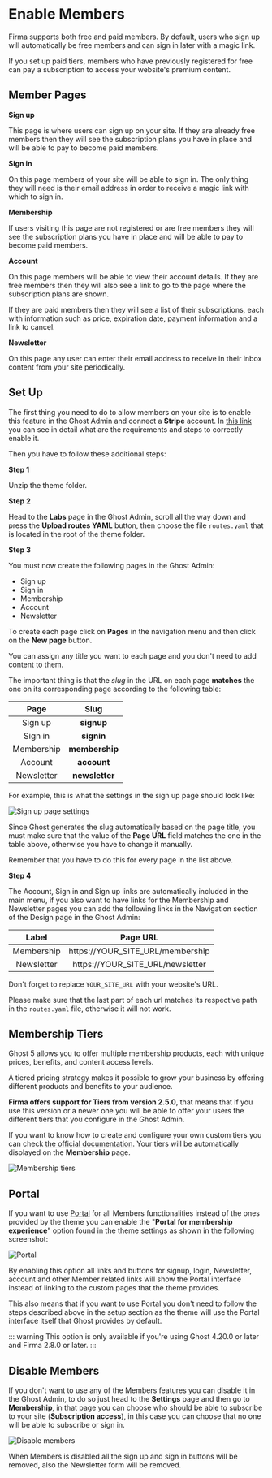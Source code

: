 # Enable Members

Firma supports both free and paid members. By default, users who sign up will automatically be free members and can sign in later with a magic link.

If you set up paid tiers, members who have previously registered for free can pay a subscription to access your website's premium content.

## Member Pages

**Sign up**

This page is where users can sign up on your site. If they are already free members then they will see the subscription plans you have in place and will be able to pay to become paid members.

**Sign in**

On this page members of your site will be able to sign in. The only thing they will need is their email address in order to receive a magic link with which to sign in.

**Membership**

If users visiting this page are not registered or are free members they will see the subscription plans you have in place and will be able to pay to become paid members.

**Account**

On this page members will be able to view their account details. If they are free members then they will also see a link to go to the page where the subscription plans are shown.

If they are paid members then they will see a list of their subscriptions, each with information such as price, expiration date, payment information and a link to cancel.

**Newsletter**

On this page any user can enter their email address to receive in their inbox content from your site periodically.

## Set Up

The first thing you need to do to allow members on your site is to enable this feature in the Ghost Admin and connect a **Stripe** account. In [this link](https://ghost.org/docs/members/requirements/) you can see in detail what are the requirements and steps to correctly enable it.

Then you have to follow these additional steps:

**Step 1**

Unzip the theme folder.

**Step 2**

Head to the **Labs** page in the Ghost Admin, scroll all the way down and press the **Upload routes YAML** button, then choose the file `routes.yaml` that is located in the root of the theme folder.

**Step 3**

You must now create the following pages in the Ghost Admin:

* Sign up
* Sign in
* Membership
* Account
* Newsletter

To create each page click on **Pages** in the navigation menu and then click on the **New page** button.

You can assign any title you want to each page and you don't need to add content to them.

The important thing is that the _slug_ in the URL on each page **matches** the one on its corresponding page according to the following table:


| Page        | Slug   |
|:------------:|:-------------:|
| Sign up | **signup** |
| Sign in | **signin** |
| Membership | **membership** |
| Account | **account** |
| Newsletter | **newsletter** |

For example, this is what the settings in the sign up page should look like:

![Sign up page settings](https://res.cloudinary.com/edev/image/upload/v1606861151/firma/CleanShot_2020-12-01_at_23.15.39_2x.png)

Since Ghost generates the slug automatically based on the page title, you must make sure that the value of the **Page URL** field matches the one in the table above, otherwise you have to change it manually.

Remember that you have to do this for every page in the list above.

**Step 4**

The Account, Sign in and Sign up links are automatically included in the main menu, if you also want to have links for the Membership and Newsletter pages you can add the following links in the Navigation section of the Design page in the Ghost Admin:

| Label        | Page URL      |
|:------------:|:-------------:|
| Membership | https://YOUR_SITE_URL/membership |
| Newsletter | https://YOUR_SITE_URL/newsletter |

Don't forget to replace `YOUR_SITE_URL` with your website's URL.

Please make sure that the last part of each url matches its respective path in the `routes.yaml` file, otherwise it will not work.

## Membership Tiers

Ghost 5 allows you to offer multiple membership products, each with unique prices, benefits, and content access levels.

A tiered pricing strategy makes it possible to grow your business by offering different products and benefits to your audience.

**Firma offers support for Tiers from version 2.5.0**, that means that if you use this version or a newer one you will be able to offer your users the different tiers that you configure in the Ghost Admin.

If you want to know how to create and configure your own custom tiers you can check [the official documentation](https://ghost.org/help/tiers/). Your tiers will be automatically displayed on the **Membership** page.

![Membership tiers](https://res.cloudinary.com/edev/image/upload/v1655058489/firma/CleanShot_2022-06-12_at_20.27.43.png)

## Portal


If you want to use [Portal](https://ghost.org/help/setting-up-portal/) for all Members functionalities instead of the ones provided by the theme you can enable the "**Portal for membership experience**" option found in the theme settings as shown in the following screenshot:

![Portal](https://res.cloudinary.com/edev/image/upload/v1685379792/firma/CleanShot_2023-05-29_at_19.01.37.png)

By enabling this option all links and buttons for signup, login, Newsletter, account and other Member related links will show the Portal interface instead of linking to the custom pages that the theme provides.

This also means that if you want to use Portal you don't need to follow the steps described above in the setup section as the theme will use the Portal interface itself that Ghost provides by default.

::: warning
This option is only available if you're using Ghost 4.20.0 or later and Firma 2.8.0 or later.
:::

## Disable Members

If you don't want to use any of the Members features you can disable it in the Ghost Admin, to do so just head to the **Settings** page and then go to **Membership**, in that page you can choose who should be able to subscribe to your site (**Subscription access**), in this case you can choose that no one will be able to subscribe or sign in.

![Disable members](https://res.cloudinary.com/edev/image/upload/v1633180874/galerie/disable-members.png)

When Members is disabled all the sign up and sign in buttons will be removed, also the Newsletter form will be removed.
